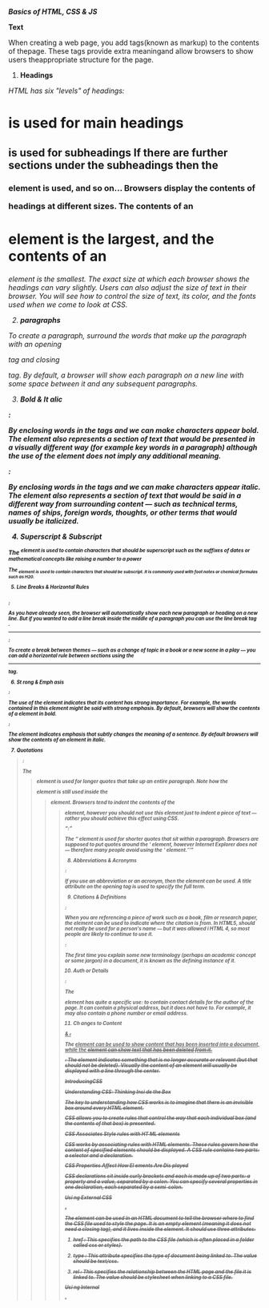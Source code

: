 ***Basics of HTML, CSS & JS***

**Text**

When creating a web page, you add tags(known as markup) to the contents of thepage. These tags provide extra meaningand allow browsers to show users theappropriate structure for the page.

1. **Headings**

*HTML has six "levels" of headings:*

<h1> is used for main headings <h2> is used for subheadings If there are further sections under the subheadings then the <h3> element is used, and so on...
Browsers display the contents of

headings at different sizes. The contents of an <h1> element is the largest, and the contents of an <h6> element is the smallest. The exact size at which each browser shows the headings can vary slightly. Users can also adjust the size of text in their browser. You will see how to control the size of text, its color, and the fonts used when we come to look at CSS.

2. **paragraphs**

<p> To create a paragraph, surround the words that make up the paragraph with an opening <p> tag and closing  </p> tag. By default, a browser will show each paragraph on a new line with some space between it and any subsequent paragraphs.

3. **Bold & It alic**

<b> : 

By enclosing words in the tags <b> and </b> we can make characters appear bold. The <b> element also represents a section of text that would be presented in a visually different way (for example key words in a paragraph) although the use of the <b> element does not imply any additional meaning.

<i>: 

By enclosing words in the tags <i> and </i> we can make characters appear italic. The <i> element also represents a section of text that would be said in a different way from surrounding content — such as technical terms, names of ships, foreign words, thoughts, or other terms that would usually be italicized.

4. **Superscript & Subscript**

<sup>

The <sup> element is used to contain characters that should be superscript such as the suffixes of dates or mathematical concepts like raising a number to a power

<sub>

The <sub> element is used to contain characters that should be subscript. It is commonly used with foot notes or chemical formulas such as H20.

5. **Line Breaks & Horizontal Rules**

<br /> :

As you have already seen, the browser will automatically show each new paragraph or heading on a new line. But if you wanted to add a line break inside the middle of a paragraph you can use the line break tag <br />.

<hr />:

To create a break between themes — such as a change of topic in a book or a new scene in a play — you can add a horizontal rule between sections using the <hr /> tag.

6. **St rong & Emph asis**

<strong>:

The use of the <strong> element indicates that its content has strong importance. For example, the words contained in this element might be said with strong emphasis. By default, browsers will show the contents of a <strong> element in bold.

<em>:

The <em> element indicates emphasis that subtly changes the meaning of a sentence. By default browsers will show the contents of an <em> element in italic.

7. **Quotations**

<blockquote>:

The <blockquote> element is used for longer quotes that take
up an entire paragraph. Note how the <p> element is still used inside the <blockquote>
element. Browsers tend to indent the contents of the <blockquote> element, however you should not use this element just to indent a piece of text — rather you should achieve this effect using CSS.

<q>:

The <q> element is used for shorter quotes that sit within a paragraph. Browsers are supposed to put quotes around the <q> element, however
Internet Explorer does not — therefore many people avoid using the <q> element. 

8. **Abbreviations & Acronyms**

<abbr>:

If you use an abbreviation or an acronym, then the <abbr> element can be used. A title attribute on the opening tag is used to specify the full term.

9. **Citations & Definitions**

<cite>:

When you are referencing a piece of work such as a book, film or research paper, the <cite> element can be used to indicate where the citation is from. In HTML5, <cite> should not really be used for a person's name — but it was allowed i  HTML 4, so most people are likely to continue to use it.

<dfn>:

The first time you explain some new terminology (perhaps an academic concept or some jargon) in a document, it is known as the defining instance of it.

10. **Auth or Details**

<address>:

The <address> element has quite a specific use: to contain contact details for the author of the page. It can contain a physical address, but it does not have to. For example, it may also contain a phone number or email address.

11. **Ch anges to Content**

<ins> & <del>:

The <ins> element can be used to show content that has been inserted into a document, while the <del> element can show text that has been deleted from it.

<s>:
The <s> element indicates something that is no longer accurate or relevant (but that should not be deleted). Visually the content of an <s> element will usually be displayed with a line through the center.


***IntroducingCSS***

**Understanding CSS: Thinking Insi de the Box**

*The key to understanding how CSS works is to imagine that there is an invisible box around every HTML element.*

*CSS allows you to create rules that control the way that each individual box (and the contents of that box) is presented.*

**CSS Associates Style rules with HT ML elements**

CSS works by associating rules with HTML elements. These rules govern how the content of specified elements should be displayed. A CSS rule contains two parts: a selector and a declaration.

**CSS Properties Affect How El ements Are Dis played**

CSS declarations sit inside curly brackets and each is made up of two parts: a property and a value, separated by a colon. You can specify several properties in one declaration, each separated by a semi-colon.

***Usi ng External CSS***

<link>:

The <link> element can be used in an HTML document to tell the browser where to find the CSS file used to style the page. It is an empty element (meaning it does not need a closing tag), and it lives inside the <head> element. It should use three attributes:

1. href :
This specifies the path to the CSS file (which is often placed in a folder called css or styles).

2. type : 
This attribute specifies the type of document being linked to. The value should be text/css.

3. rel : 
This specifies the relationship between the HTML page and the file it is linked to. The value should be stylesheet when linking to a CSS file. 


***Usi ng Internal***

.<style>

You can also include CSS rules within an HTML page by placing them inside a <style> element, which usually sits inside the <head> element of the page. The <style> element should use the type attribute to indicate that the styles are specified in CSS. The value should be text/ css.

When building a site with more than one page, you should use an external CSS style sheet. This:

1.Allows all pages to use the same style rules (rather than repeating them in each page).
2. Keeps the content separate from how the page looks.
3. Means you can change the styles used across all pages by altering just one file (rather than each individual page). 


***BASIC JAVASCRIPT INSTRUCTIONS***

A script is a series of instructions that a computer can follow one-by-one. Each individual instruction or step is known as a statement. Statements should end with a semicolon.

**COMMENTS**

You should write comments to explain what your code does. They help make your code easier to read and understand. This can help you and others who read your code.

**WHAT IS A VARIABLE?**

A script will have to temporarily store the bits of information it needs to do its job. It can store this data in variables.

*A variable is a good name for this concept because the data stored in a variable can change (or vary) each time a script runs.*

**DATA TYPES**

JavaScript distinguishes between numbers, strings, and true or false values known as Booleans.

Values in an array are accessed as if they are in a numbered list. It is important to know that the numbering of this list starts at zero (not one).


***DECISIONS & LOOPS***

**comparison operators javascript**

Comparison operators are used in logical statements to determine equality or difference between variables or values. 

**Logical Operators**

Logical operators are used to determine the logic between variables or values.

**Conditional (Ternary) Operator**

JavaScript also contains a conditional operator that assigns a value to a variable based on some condition.



**JavaScript if else and else if**

Conditional Statements
Very often when you write code, you want to perform different actions for different decisions.

You can use conditional statements in your code to do this.

In JavaScript we have the following conditional statements:

1. Use if to specify a block of code to be executed, if a specified condition is true

2. Use else to specify a block of code to be executed, if the same condition is false

3. Use else if to specify a new condition to test, if the first condition is false

4. Use switch to specify many alternative blocks of code to be executed


*Use the if statement to specify a block of JavaScript code to be executed if a condition is true.*

*Use the else statement to specify a block of code to be executed if the condition is false.*

*Use the else if statement to specify a new condition if the first condition is false.*




